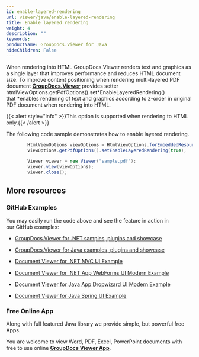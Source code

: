 ```yaml
---
id: enable-layered-rendering
url: viewer/java/enable-layered-rendering
title: Enable layered rendering
weight: 4
description: ""
keywords: 
productName: GroupDocs.Viewer for Java
hideChildren: False
---
```

When rendering into HTML GroupDocs.Viewer renders text and graphics as a single layer that improves performance and reduces HTML document size. To improve content positioning when rendering multi-layered PDF document [**GroupDocs.Viewer**](https://products.groupdocs.com/viewer/java) provides setter htmlViewOptions.getPdfOptions().set*EnableLayeredRendering() that *enables rendering of text and graphics according to z-order in original PDF document when rendering into HTML.

{{< alert style="info" >}}This option is supported when rendering to HTML only.{{< /alert >}}

The following code sample demonstrates how to enable layered rendering.

```csharp
        HtmlViewOptions viewOptions = HtmlViewOptions.forEmbeddedResources("page_{0}.html");
        viewOptions.getPdfOptions().setEnableLayeredRendering(true);
 
        Viewer viewer = new Viewer("sample.pdf");
        viewer.view(viewOptions);
        viewer.close();
```

## More resources

### GitHub Examples

You may easily run the code above and see the feature in action in our GitHub examples:

*   [GroupDocs.Viewer for .NET samples, plugins and showcase](https://github.com/groupdocs-viewer/GroupDocs.Viewer-for-.NET)
    
*   [GroupDocs.Viewer for Java examples, plugins and showcase](https://github.com/groupdocs-viewer/GroupDocs.Viewer-for-Java)
    
*   [Document Viewer for .NET MVC UI Example](https://github.com/groupdocs-viewer/GroupDocs.Viewer-for-.NET-MVC) 
    
*   [Document Viewer for .NET App WebForms UI Modern Example](https://github.com/groupdocs-viewer/GroupDocs.Viewer-for-.NET-WebForms)
    
*   [Document Viewer for Java App Dropwizard UI Modern Example](https://github.com/groupdocs-viewer/GroupDocs.Viewer-for-Java-Dropwizard)
    
*   [Document Viewer for Java Spring UI Example](https://github.com/groupdocs-viewer/GroupDocs.Viewer-for-Java-Spring)
    

### Free Online App

Along with full featured Java library we provide simple, but powerful free Apps.

You are welcome to view Word, PDF, Excel, PowerPoint documents with free to use online **[GroupDocs Viewer App](https://products.groupdocs.app/viewer)**.
